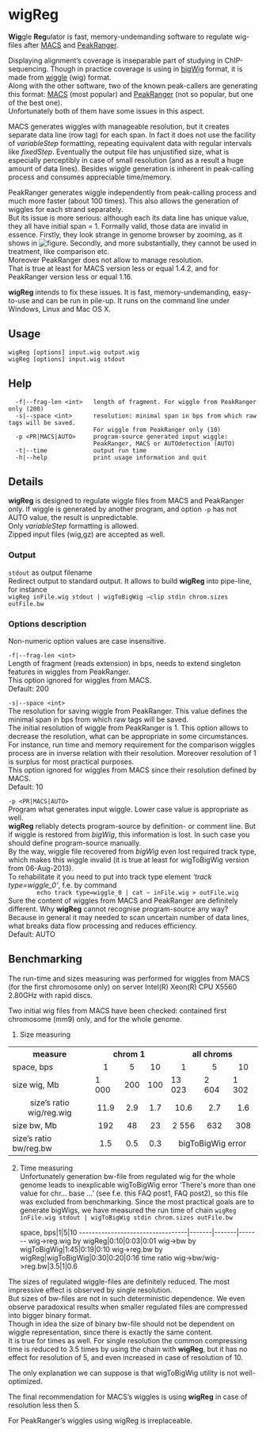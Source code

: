# wigReg
**Wig**gle **Reg**ulator is fast, memory-undemanding software to regulate wig-files after [MACS](http://liulab.dfci.harvard.edu/MACS/00README.html) and [PeakRanger](http://ranger.sourceforge.net/manual1.18.html).

Displaying alignment’s coverage is inseparable part of studying in ChIP-sequencing. Though in practice coverage is using in [bigWig](https://genome.ucsc.edu/goldenpath/help/bigWig.html) format, it is made from  [wiggle](https://genome.ucsc.edu/goldenpath/help/wiggle.html) (wig) format.<br>
Along with the other software, two of the known peak-callers are generating this format: [MACS](http://liulab.dfci.harvard.edu/MACS/00README.html) (most popular) and [PeakRanger](http://ranger.sourceforge.net/manual1.18.html) (not so popular, but one of the best one).<br>
Unfortunately both of them have some issues in this aspect.

MACS generates wiggles with manageable resolution, but it creates separate data line (row tag) for each span. In fact it does not use the facility of *variableStep* formatting, repeating equivalent data with regular intervals like *fixedStep*. Eventually the output file has unjustified size, what is especially perceptibly in case of small resolution (and as a result a huge amount of data lines).
Besides wiggle generation is inherent in peak-calling process and consumes appreciable time/memory.

PeakRanger generates wiggle independently from peak-calling process and much more faster (about 100 times). This  also allows  the generation of wiggles for each strand separately.<br>
But its issue is more serious: although each its data line has unique value, they all have initial span = 1. Formally valid, those data are invalid in essence. Firstly, they look strange in genome browser by zooming, as it shows in ![figure](https://github.com/fnaumenko/wigReg/tree/master/pict/MACS-PeakRanger-comparison.png). Secondly, and more substantially, they cannot be used in treatment, like comparison etc.<br>
Moreover PeakRanger does not allow to manage resolution.<br>
That is true at least for MACS version less or equal 1.4.2, and for PeakRanger version less or equal 1.16.

**wigReg** intends to fix these issues.
It is fast, memory-undemanding, easy-to-use and can be run in pile-up.
It runs on the command line under Windows, Linux and Mac OS X.

## Usage
```
wigReg [options] input.wig output.wig
wigReg [options] input.wig stdout
```

## Help
```
  -f|--frag-len <int>   length of fragment. For wiggle from PeakRanger only (200)
  -s|--space <int>      resolution: minimal span in bps from which raw tags will be saved.
                        For wiggle from PeakRanger only (10)
  -p <PR|MACS|AUTO>     program-source generated input wiggle:
                        PeakRanger, MACS or AUTOdetection (AUTO)
  -t|--time             output run time
  -h|--help             print usage information and quit
```

## Details

**wigReg** is designed to regulate wiggle files from MACS and PeakRanger only. If wiggle is generated by another program, and option ```-p``` has not AUTO value, the result is unpredictable.<br>
Only *variableStep* formatting is allowed.<br>
Zipped input files (wig,gz) are accepted as well.


### Output
```stdout``` as output filename <br>
Redirect output to standard  output. It allows to build **wigReg** into pipe-line, for instance<br>
```wigReg inFile.wig stdout | wigToBigWig –clip stdin chrom.sizes outFile.bw```

### Options description
Non-numeric option values are case insensitive.

```-f|--frag-len <int> ```<br>
Length of fragment (reads extension) in bps, needs to extend singleton features in wiggles from PeakRanger.<br>
This option ignored for wiggles from MACS.<br>
Default: 200

```-s|--space <int>```<br>
The resolution for saving wiggle from PeakRanger.  This value defines the minimal span in bps from which raw tags will be saved.<br>
The initial resolution of wiggle from PeakRanger is 1. This option allows to decrease the resolution, what can be appropriate in some circumstances.  For instance, run time and memory requirement for the comparison wiggles process are in inverse relation with their resolution.
Moreover resolution of 1 is surplus for most practical purposes.<br>
This option ignored for wiggles from MACS since their resolution defined by MACS.<br>
Default: 10

```-p <PR|MACS|AUTO>```<br>
Program what generates input wiggle. Lower case value is appropriate as well.<br>
**wigReg** reliably detects program-source by definition- or comment line. But if wiggle is restored from *bigWig*, this information is lost. In such case you should define program-source manually.<br>
By the way, wiggle file recovered from *bigWig* even lost required track type, which makes this wiggle invalid (it is true at least for wigToBigWig version from 06-Aug-2013).<br>
To rehabilitate it you need to put into track type element *‘track type=wiggle_0’*, f.e. by command<br>
```        echo track type=wiggle_0 | cat – inFile.wig > outFile.wig```<br>
Sure the content of wiggles from MACS and PeakRanger are definitely different. Why **wigReg** cannot recognise program-source any way? Because in general it may needed to scan uncertain number of data lines, what breaks data flow processing and reduces efficiency.<br>
Default: AUTO

## Benchmarking
The run-time and sizes measuring was performed for wiggles from MACS (for the first chromosome only) on server Intel(R) Xeon(R) CPU X5560  2.80GHz with rapid discs.

Two initial wig files from MACS have been checked: contained first chromosome (mm9) only, and for the whole genome.

1. Size measuring

<table>
  <tr>
	<th>measure</th><th colspan="3">chrom 1</th><th colspan="3">all chroms</th>
  </tr>
  <tr align="center">
	<td align="left">space, bps</td><td>1</td><td>5</td><td>10</td><td>1</td><td>5</td><td>10</td>
  </tr>
  <tr>
	<td>size wig, Mb</td><td>1 000</td><td>200</td><td>100</td><td>13 023</td><td>2 604</td><td>1 302</td>
  </tr>
  <tr align="center">
	<td>size’s ratio wig/reg.wig</td><td>11.9</td><td>2.9</td><td>1.7</td><td>10.6</td><td>2.7</td><td>1.6</td>
  </tr>
  <tr align="center">
	<td align="left">size bw, Mb</td><td>192</td><td>48</td><td>23</td><td>2 556</td><td>632</td><td>308</td>
  </tr>
  <tr align="center">
	<td align="left">size’s ratio bw/reg.bw</td><td>1.5</td><td>0.5</td><td>0.3</td><td colspan="3">bigToBigWig error</td>
  </tr>
</table>

2. Time measuring<br>
Unfortunately generation bw-file from regulated wig for the whole genome leads to inexplicable wigToBigWig  error ‘There's more than one value for chr… base …’ (see f.e. this FAQ post1, FAQ post2), so this file was excluded from benchmarking.
Since the most practical goals are to generate bigWigs,  we have measured the run time of chain 
```wigReg inFile.wig stdout | wigToBigWig stdin chrom.sizes outFile.bw```

   space, bps|1|5|10
----------------------------------|-------|-------|-------
wig->reg.wig by wigReg|0:10|0:03|0:01
wig->bw      by wigToBigWig|1:45|0:19|0:10
wig->reg.bw  by wigReg\|wigToBigWig|0:30|0:20|0:16
time ratio wig->bw/wig->reg.bw|3.5|1|0.6

The sizes of regulated wiggle-files are definitely reduced. The most impressive effect is observed by single resolution.<br>
But sizes of bw-files are not in such deterministic dependence. We even observe paradoxical results when smaller regulated files are compressed into bigger binary format.<br>
Though in idea the size of binary bw-file should not be dependent on wiggle representation, since there is exactly the same content.<br>
It is true for times as well. For single resolution the common compressing time is reduced to 3.5 times by using the chain with **wigReg**, but it has no effect for resolution of 5, and even increased in case of resolution of 10.

The only explanation we can suppose is that wigToBigWig utility is not well-optimized.

The final recommendation for MACS’s wiggles is using **wigReg** in case of resolution less then 5.

For PeakRanger’s wiggles using wigReg is irreplaceable.
